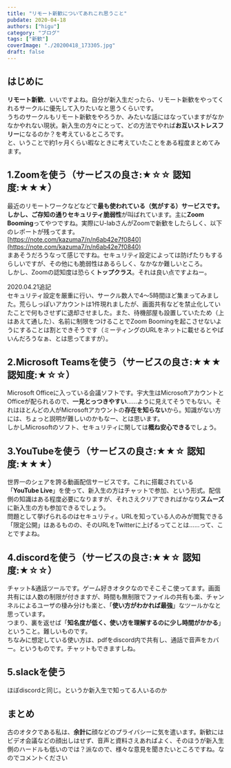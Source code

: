 ```yaml
---
title: "リモート新歓についてあれこれ思うこと"
pubdate: 2020-04-18
authors: ["higu"]
category: "ブログ"
tags: ["新歓"]
coverImage: "./20200418_173305.jpg"
draft: false
---
```


## はじめに

**リモート新歓**、いいですよね。自分が新入生だったら、リモート新歓をやってくれるサークルに優先して入りたいなと思うくらいです。  
うちのサークルもリモート新歓をやろうか、みたいな話にはなっていますがなかなかやれない現状。新入生の方々にとって、どの方法でやれば**お互いストレスフリー**になるのか？を考えているところです。  
と、いうことで約1ヶ月くらい暇なときに考えていたことをある程度まとめてみます。

## 1.Zoomを使う（サービスの良さ:★☆☆ 認知度:★★★）

最近のリモートワークなどなどで**最も使われている（気がする）**サービスです。しかし、ご存知の通り**セキュリティ脆弱性**が叫ばれています。主に**Zoom Booming**ってやつですね。実際にU-labさんがZoomで新歓をしたらしく、以下のレポートが残ってます。  
[https://note.com/kazuma7/n/n6ab42e7f0840](https://note.com/kazuma7/n/n6ab42e7f0840)  
まあそうだろうなって感じですね。セキュリティ設定によっては防げたりもするらしいですが、その他にも脆弱性はあるらしく、なかなか難しいところ。  
しかし、Zoomの認知度は恐らく**トップクラス**。それは良い点ですよねー。  
  
2020.04.21追記  
セキュリティ設定を厳重に行い、サークル数人で4～5時間ほど集まってみました。荒らしっぽいアカウントは1件現れましたが、画面共有などを禁止化していたことで何もさせずに退却させました。また、待機部屋も設置していたため（上はあえて通した）、名前に制限をつけることでZoom Boomingを起こさせないようにすることは割とできそうです（ミーティングのURLをネットに載せるとやばいんだろうなぁ、とは思ってますが）。

## 2.Microsoft Teamsを使う（サービスの良さ:★★★ 認知度:★☆☆）

Microsoft Officeに入っている会議ソフトです。宇大生はMicrosoftアカウントとOfficeが配られるので、**一見とっつきやすい**……ように見えてそうでもない。それはほとんどの人がMicrosoftアカウントの**存在を知らない**から。知識がない方には、ちょっと説明が難しいのかもなー、とは思います。  
しかしMicrosoftのソフト、セキュリティに関しては**概ね安心できる**でしょう。

## 3.YouTubeを使う（サービスの良さ:★★☆ 認知度:★★★）

世界一のシェアを誇る動画配信サービスです。これに搭載されている「**YouTube Live**」を使って、新入生の方はチャットで参加、という形式。配信側の知識はある程度必要になりますが、それさえクリアできればかなり**スムーズ**に新入生の方も参加できるでしょう。  
問題として挙げられるのはセキュリティ。URLを知っている人のみが閲覧できる「限定公開」はあるものの、そのURLをTwitterに上げるってことは……って、ことですよね。

## 4.discordを使う（サービスの良さ:★★☆ 認知度:★☆☆）

チャット&通話ツールです。ゲーム好きオタクなのでそこそこ使ってます。画面共有には人数の制限が付きますが、時間も無制限でファイルの共有も楽、チャンネルによるユーザの棲み分けも楽と、「**使い方がわかれば最強**」なツールかなと思っています。  
つまり、裏を返せば「**知名度が低く、使い方を理解するのに少し時間がかかる**」ということ。難しいものです。  
ちなみに想定している使い方は、pdfをdiscord内で共有し、通話で音声をカバー。というものです。チャットもできますしね。

## 5.slackを使う

ほぼdiscordと同じ。というか新入生で知ってる人いるのか

## まとめ

古のオタクである私は、**余計に**顔などのプライバシーに気を遣います。新歓にはビデオ会議などの顔出しはせず、音声と資料さえあればよく、そのほうが新入生側のハードルも低いのでは？派なので、様々な意見を聞きたいところですね。なのでコメントください
